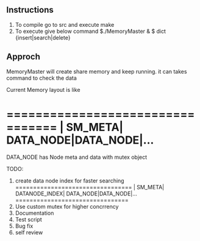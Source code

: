 
## Instructions

1. To compile go to src and execute make
2. To execute give below command
	$./MemoryMaster &
	$ dict {insert|search|delete} <word>



## Approch

MemoryMaster will create share memory and keep running. it can takes command to check the data

Current Memory layout is like

=================================
| SM_META| DATA_NODE|DATA_NODE|...
================================

DATA_NODE has Node meta and data with mutex object

TODO:
1. create data node index for faster searching
=================================
| SM_META| DATANODE_INDEX| DATA_NODE|DATA_NODE|...
================================
2. Use custom mutex for higher concrrency
3. Documentation
4. Test script
5. Bug fix
6. self review

